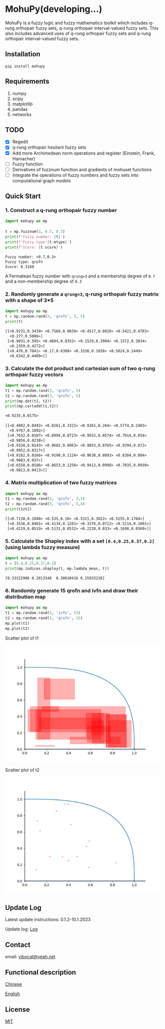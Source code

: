 # MohuPy(developing...)

MohuPy is a fuzzy logic and fuzzy mathematics toolkit which includes q-rung orthopair 
fuzzy sets, q-rung orthopair interval-valued fuzzy sets.
This also includes advanced uses of q-rung orthopair 
fuzzy sets and q-rung orthopair interval-valued fuzzy sets.

## Installation


```shell
pip install mohupy
```

## Requirements

1. numpy
2. scipy
3. matplotlib
4. pandas
5. networkx

## TODO

 - [x] Regedit
 - [x] q-rung orthopair hesitant fuzzy sets
 - [x] Add more Archimedean norm operations and register (Einstein, Frank, Hamacher)
 - [ ] Fuzzy function
 - [ ] Derivatives of fuzznum function and gradients of mohuset functions
 - [ ] Integrate the operations of fuzzy numbers and fuzzy sets into computational graph models

## Quick Start

### 1. Construct a q-rung orthopair fuzzy number

```python
import mohupy as mp

t = mp.fuzznum(3, 0.7, 0.3)
print(f'Fuzzy number: {t}')
print(f'Fuzzy type:{t.mtype}')
print(f'Score: {t.score}')
```
```
Fuzzy number: <0.7,0.3>
Fuzzy type: qrofn
Score: 0.3160 
```
A Fermatean fuzzy number with `qrung=3` and a membership degree of `0.7` and a non-membership degree of `0.3`

### 2. Randomly generate a `qrung=3`, q-rung orthopair fuzzy matrix with a shape of 3*5
```python
import mohupy as mp
t = mp.random.rand(3, 'qrofn', 3, 5)
print(t)
```
```
[[<0.9231,0.3439> <0.7568,0.0039> <0.4517,0.0026> <0.5421,0.4783>
  <0.277,0.5086>]
 [<0.9031,0.595> <0.4604,0.8352> <0.1529,0.3904> <0.1572,0.3834>
  <0.2359,0.4272>]
 [<0.476,0.7841> <0.17,0.6308> <0.3336,0.1038> <0.5024,0.1449>
  <0.6342,0.4409>]]
```

### 3. Calculate the dot product and cartesian sum of two q-rung orthopair fuzzy vectors
```python
import mohupy as mp
t1 = mp.random.rand(3, 'qrofn', 5)
t2 = mp.random.rand(3, 'qrofn', 5)
print(mp.dot(t1, t2))
print(mp.cartadd(t1,t2))
```
```
<0.9235,0.0175>

[[<0.4802,0.0492> <0.8261,0.3321> <0.9261,0.264> <0.5774,0.2483>
  <0.9767,0.1092>]
 [<0.7632,0.0107> <0.8994,0.0723> <0.9552,0.0574> <0.7914,0.054>
  <0.9856,0.0238>]
 [<0.9328,0.0143> <0.9682,0.0963> <0.9853,0.0765> <0.9394,0.072>
  <0.9952,0.0317>]
 [<0.8182,0.0166> <0.9198,0.1124> <0.9638,0.0893> <0.8384,0.084>
  <0.9883,0.037>]
 [<0.6558,0.0186> <0.8653,0.1256> <0.9412,0.0998> <0.7035,0.0939>
  <0.9813,0.0413>]]
```

### 4. Matrix multiplication of two fuzzy matrices
```python
import mohupy as mp
t1 = mp.random.rand(3, 'qrofn', 3,5)
t2 = mp.random.rand(3, 'qrofn', 5,4)
print(t1@t2)
```
```
[[<0.7138,0.1048> <0.535,0.16> <0.5321,0.3022> <0.5155,0.1704>]
 [<0.3536,0.0401> <0.4134,0.1281> <0.3376,0.0712> <0.5114,0.1001>]
 [<0.4219,0.0519> <0.5131,0.0532> <0.2228,0.033> <0.1698,0.0369>]]
```

### 5. Calculate the Shapley index with a set `[0.4,0.25,0.37,0.2]` (using lambda fuzzy measure)
```python
import mohupy as mp
t = [0.4,0.25,0.37,0.2]
print(mp.indices.shapley(t, mp.lambda_meas, t))
```
```
[0.33322906 0.2013346  0.30610416 0.15933218]
```

### 6. Randomly generate 15 qrofn and ivfn and draw their distribution map

```python
import mohupy as mp
t1 = mp.random.rand(3, 'ivfn', 15)
t2 = mp.random.rand(3, 'qrofn', 15)
mp.plot(t1)
mp.plot(t2)
```

Scatter plot of t1

![img2.png](assets%2Fimg2.png)

Scatter plot of t2

![img1.png](assets%2Fimg1.png)


## Update Log
Latest update instructions: 0.1.2-10.1.2023


Update log: [Log](update.md)

## Contact

email: yibocat@yeah.net

## Functional description

[Chinese](docs/description(Chinese).md)

[English](docs/description(English).md)

## License
[MIT](LICENSE)